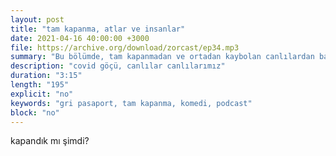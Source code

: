 ```yaml
---
layout: post
title: "tam kapanma, atlar ve insanlar"
date: 2021-04-16 40:00:00 +3000
file: https://archive.org/download/zorcast/ep34.mp3
summary: "Bu bölümde, tam kapanmadan ve ortadan kaybolan canlılardan bahsediyoruz"
description: "covid göçü, canlılar canlılarımız"
duration: "3:15" 
length: "195"
explicit: "no" 
keywords: "gri pasaport, tam kapanma, komedi, podcast"
block: "no" 
---
```




kapandık mı şimdi?